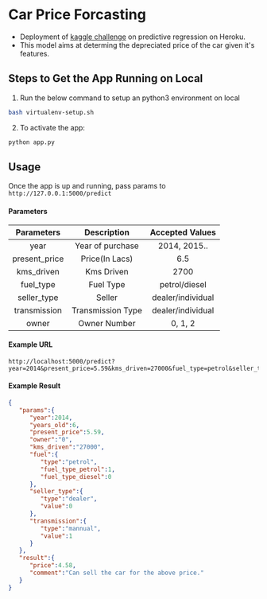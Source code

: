 # Car Price Forcasting
- Deployment of [kaggle challenge](https://www.kaggle.com/nehalbirla/vehicle-dataset-from-cardekho#) on predictive regression on Heroku. 
- This model aims at determing the depreciated price of the car given it's features.


## Steps to Get the App Running on Local
1. Run the below command to setup an python3 environment on local
```bash
bash virtualenv-setup.sh
```

2. To activate the app:
```bash
python app.py
```

## Usage
Once the app is up and running, pass params to `http://127.0.0.1:5000/predict`

#### Parameters

| Parameters | Description | Accepted Values |
| :---: | :---: | :---: |
| year | Year of purchase | 2014, 2015.. |
| present_price | Price(In Lacs) | 6.5 |
| kms_driven | Kms Driven | 2700 |
| fuel_type | Fuel Type | petrol/diesel |
| seller_type | Seller | dealer/individual |
| transmission | Transmission Type | dealer/individual |
| owner | Owner Number | 0, 1, 2 |

#### Example URL

```
http://localhost:5000/predict?year=2014&present_price=5.59&kms_driven=27000&fuel_type=petrol&seller_type=dealer&transmission=mannual&owner=0
```

#### Example Result
```JSON
{
   "params":{
      "year":2014,
      "years_old":6,
      "present_price":5.59,
      "owner":"0",
      "kms_driven":"27000",
      "fuel":{
         "type":"petrol",
         "fuel_type_petrol":1,
         "fuel_type_diesel":0
      },
      "seller_type":{
         "type":"dealer",
         "value":0
      },
      "transmission":{
         "type":"mannual",
         "value":1
      }
   },
   "result":{
      "price":4.58,
      "comment":"Can sell the car for the above price."
   }
}
```

